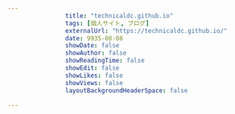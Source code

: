 ---
                title: "technicaldc.github.io"
                tags: [個人サイト, ブログ]
                externalUrl: "https://technicaldc.github.io/"
                date: 9935-08-08
                showDate: false
                showAuthor: false
                showReadingTime: false
                showEdit: false
                showLikes: false
                showViews: false
                layoutBackgroundHeaderSpace: false
                ---

